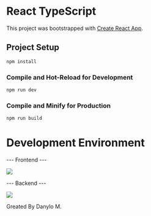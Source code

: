 # React TypeScript

This project was bootstrapped with [Create React App](https://github.com/facebook/create-react-app).

## Project Setup

```sh
npm install
```

### Compile and Hot-Reload for Development

```sh
npm run dev
```

### Compile and Minify for Production

```sh
npm run build
```

# Development Environment

--- Frontend ---

<p align="left">
  <a href="https://skillicons.dev">
    <img src="https://skillicons.dev/icons?i=react,ts,js,redux,tailwind" />
  </a>
</p>

--- Backend ---

<p align="left">
  <a href="https://skillicons.dev">
    <img src="https://skillicons.dev/icons?i=express,mongo" />
  </a>
</p>

Greated By Danylo M.

